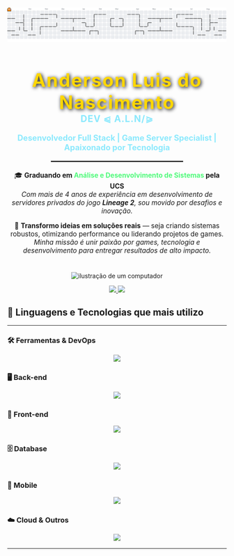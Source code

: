 <!-- Gráfico de contribuições customizado (Pac-Man) -->
<p align="center">
  <picture>
    <source media="(prefers-color-scheme: dark)" srcset="https://raw.githubusercontent.com/arturbomtempo-dev/arturbomtempo-dev/output/pacman-contribution-graph-dark.svg">
    <source media="(prefers-color-scheme: light)" srcset="https://raw.githubusercontent.com/arturbomtempo-dev/arturbomtempo-dev/output/pacman-contribution-graph.svg">
    <img alt="pacman contribution graph" src="https://raw.githubusercontent.com/arturbomtempo-dev/arturbomtempo-dev/output/pacman-contribution-graph.svg">
  </picture>
</p>

<h1 align="center" style="font-size:3em; margin-bottom:0; letter-spacing:2px; text-shadow: 2px 2px 8px #000; color:#FFD700;">Anderson Luis do Nascimento</h1>

<p align="center" style="font-size:1.5em; font-weight:bold; color:#8be9fd; margin-top:0; margin-bottom: 20px; letter-spacing:1px;">
  DEV  ⩿ A.L.N/⪀
</p>

<p align="center" style="font-size:1.3em; color:#8be9fd; margin-top:0;">
  <b>Desenvolvedor Full Stack | Game Server Specialist | Apaixonado por Tecnologia</b>
</p>

<hr style="border: 1px solid #444; width: 60%; margin: 20px auto;">

<p align="center" style="font-size:1.1em;">
  🎓 <b>Graduando em <span style='color:#50fa7b;'>Análise e Desenvolvimento de Sistemas</span> pela UCS</b> <br>
  <i>Com mais de 4 anos de experiência em desenvolvimento de servidores privados do jogo <b>Lineage 2</b>, sou movido por desafios e inovação.</i>
</p>

<p align="center" style="font-size:1.1em;">
  🚀 <b>Transformo ideias em soluções reais</b> — seja criando sistemas robustos, otimizando performance ou liderando projetos de games.<br>
  <i>Minha missão é unir paixão por games, tecnologia e desenvolvimento para entregar resultados de alto impacto.</i>
</p>

<p align="center" style="margin-top: 40px;">
  <img src="https://raw.githubusercontent.com/MicaelliMedeiros/micaellimedeiros/master/image/computer-illustration.png" alt="ilustração de um computador" width="400px">
</p>

<p align="center">
  <a href="https://www.linkedin.com/in/anderson-nascimento-22305931b" target="_blank">
    <img src="https://img.shields.io/badge/LinkedIn-0077B5?style=for-the-badge&logo=linkedin&logoColor=white"/>
  </a>
  <a href="https://aocubo.dev.br" target="_blank">
    <img src="https://img.shields.io/badge/Portfólio-24292F?style=for-the-badge&logo=github&logoColor=white"/>
  </a>
</p>

## 🚀 Linguagens e Tecnologias que mais utilizo

---

### 🛠️ Ferramentas & DevOps
<p align="center">
  <img src="https://skillicons.dev/icons?i=docker,postman,git,github,figma,vercel,cypress,apple,windows,vscode,idea,npm,pnpm,bash,linux,heroku,netlify,azure,aws,gcp" />
</p>

### 🖥️ Back-end
<p align="center">
  <img src="https://skillicons.dev/icons?i=nodejs,express,java,spring,maven,php,python,django,typescript,prisma,c,cpp,cs,ruby,go,graphql,fastapi,laravel" />
</p>

### 🎨 Front-end
<p align="center">
  <img src="https://skillicons.dev/icons?i=html,css,js,react,next,vite,tailwind,jquery,bootstrap,sass,styledcomponents,angular,vue,redux,materialui" />
</p>

### 🗄️ Database
<p align="center">
  <img src="https://skillicons.dev/icons?i=mysql,postgresql,sqlite,mongodb,firebase,redis,oracle,realm" />
</p>

### 📱 Mobile
<p align="center">
  <img src="https://skillicons.dev/icons?i=androidstudio,swift,kotlin,flutter,dart,reactnative" />
</p>

### ☁️ Cloud & Outros
<p align="center">
  <img src="https://skillicons.dev/icons?i=aws,gcp,azure,heroku,netlify,vercel,cloudflare,nginx" />
</p>

--- 
